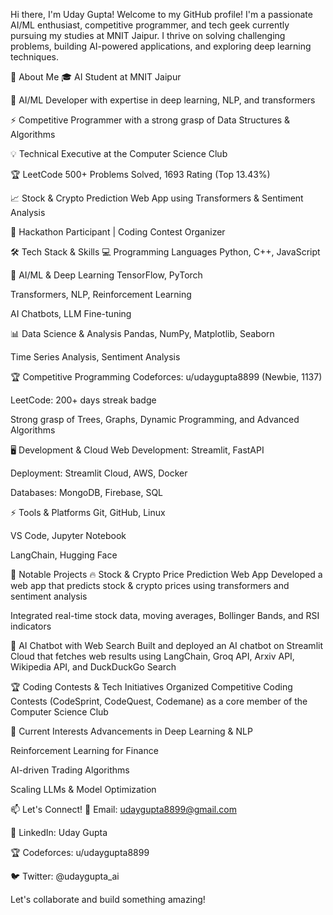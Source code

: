 Hi there, I'm Uday Gupta!
Welcome to my GitHub profile! I'm a passionate AI/ML enthusiast, competitive programmer, and tech geek currently pursuing my studies at MNIT Jaipur. I thrive on solving challenging problems, building AI-powered applications, and exploring deep learning techniques.

🚀 About Me
🎓 AI Student at MNIT Jaipur

🤖 AI/ML Developer with expertise in deep learning, NLP, and transformers

⚡ Competitive Programmer with a strong grasp of Data Structures & Algorithms

💡 Technical Executive at the Computer Science Club

🏆 LeetCode 500+ Problems Solved, 1693 Rating (Top 13.43%)

📈 Stock & Crypto Prediction Web App using Transformers & Sentiment Analysis

🏅 Hackathon Participant | Coding Contest Organizer

🛠️ Tech Stack & Skills
💻 Programming Languages
Python, C++, JavaScript

🤖 AI/ML & Deep Learning
TensorFlow, PyTorch

Transformers, NLP, Reinforcement Learning

AI Chatbots, LLM Fine-tuning

📊 Data Science & Analysis
Pandas, NumPy, Matplotlib, Seaborn

Time Series Analysis, Sentiment Analysis

🏆 Competitive Programming
Codeforces: u/udaygupta8899 (Newbie, 1137)

LeetCode: 200+ days streak badge

Strong grasp of Trees, Graphs, Dynamic Programming, and Advanced Algorithms

🖥️ Development & Cloud
Web Development: Streamlit, FastAPI

Deployment: Streamlit Cloud, AWS, Docker

Databases: MongoDB, Firebase, SQL

⚡ Tools & Platforms
Git, GitHub, Linux

VS Code, Jupyter Notebook

LangChain, Hugging Face

📌 Notable Projects
🔥 Stock & Crypto Price Prediction Web App
Developed a web app that predicts stock & crypto prices using transformers and sentiment analysis

Integrated real-time stock data, moving averages, Bollinger Bands, and RSI indicators

🤖 AI Chatbot with Web Search
Built and deployed an AI chatbot on Streamlit Cloud that fetches web results using LangChain, Groq API, Arxiv API, Wikipedia API, and DuckDuckGo Search

🏆 Coding Contests & Tech Initiatives
Organized Competitive Coding Contests (CodeSprint, CodeQuest, Codemane) as a core member of the Computer Science Club

🌱 Current Interests
Advancements in Deep Learning & NLP

Reinforcement Learning for Finance

AI-driven Trading Algorithms

Scaling LLMs & Model Optimization

📫 Let's Connect!
📧 Email: udaygupta8899@gmail.com

💼 LinkedIn: Uday Gupta

🏆 Codeforces: u/udaygupta8899

🐦 Twitter: @udaygupta_ai

Let's collaborate and build something amazing!
